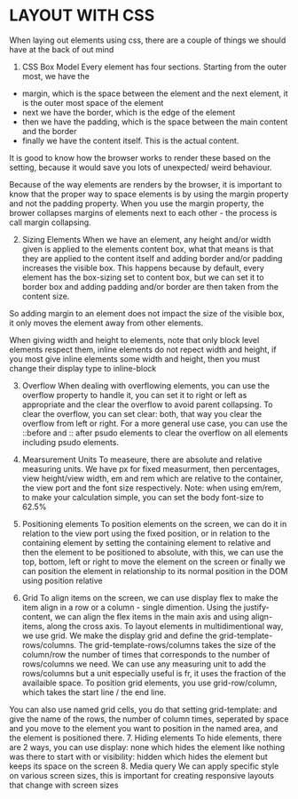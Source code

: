 # LAYOUT WITH CSS

When laying out elements using css, there are a couple of things we should have at the back of out mind

1. CSS Box Model
Every element has four sections. Starting from the outer most, we have the 
- margin, which is the space between the element and the next element, it is the outer most space of the element
- next we have the border, which is the edge of the element
- then we have the padding, which is the space between the main content and the border
- finally we have the content itself. This is the actual content.

It is good to know how the browser works to render these based on the setting, because it would save you lots of unexpected/ weird behaviour.

Because of the way elements are renders by the browser, it is important to know that the proper way to space elements is by using the margin property and not the padding property. When you use the margin property, the brower collapses margins of elements next to each other - the process is call margin collapsing.

2. Sizing Elements
When we have an element, any height and/or width given is applied to the elements content box, what that means is that they are applied to the content itself and adding border and/or padding increases the visible box. This happens because by default, every element has the box-sizing set to content box, but we can set it to border box and adding padding and/or border are then taken from the content size.

So adding margin to an element does not impact the size of the visible box, it only moves the element away from other elements.

When giving width and height to elements, note that only block level elements respect them, inline elements do not repect width and height, if you most give inline elements some width and height, then you must change their display type to inline-block

3. Overflow
When dealing with overflowing elements, you can use the overflow property to handle it, you can set it to right or left as appropriate and the clear the overflow to avoid parent collapsing. 
To clear the overflow, you can set clear: both, that way you clear the overflow from left or right. For a more general use case, you can use the ::before and :: after psudo elements to clear the overflow on all elements including psudo elements.   

4. Mearsurement Units
To measeure, there are absolute and relative measuring units. We have px for fixed measurment, then percentages, view height/view width, em and rem which are relative to the container, the view port and the font size respectively.
Note: when using em/rem, to make your calculation simple, you can set the body font-size to 62.5%
5. Positioning elements
To position elements on the screen, we can do it in relation to the view port using the fixed position, or in relation to the containing element by setting the containing element to relative and then the element to be positioned to absolute, with this, we can use the top, bottom, left or right to move the element on the screen or finally we can position the element in relationship to its normal position in the DOM using position relative 
6. Grid
To align items on the screen, we can use display flex to make the item align in a row or a column - single dimention. Using the justify-content, we can align the flex items in the main axis and using align-items, along the cross axis.
To layout elements in multidimentional way, we use grid.
We make the display grid and define the grid-template-rows/columns. The grid-template-rows/columns takes the size of the column/row the number of times that corresponds to the number of rows/columns we need. We can use any measuring unit to add the rows/columns but a unit especially useful is fr, it uses the fraction of the availaible space.
To position grid elements, you use grid-row/column, which takes the start line / the end line.

You can also use named grid cells, you do that setting grid-template: and give the name of the rows, the number of column times, seperated by space and you move to the element you want to position in the named area, and the element is positioned there.
7. Hiding elements
To hide elements, there are 2 ways, you can use display: none which hides the element like nothing was there to start with or visibility: hidden which hides the element but keeps its space on the screen
8. Media query
We can apply specific style on various screen sizes, this is important for creating responsive layouts that change with screen sizes